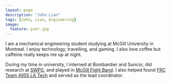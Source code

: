 ```yaml
---
layout: page
description: "John Lian"
tags: [John, Lian, Engineering]
image:
  feature: pier.jpg
---
```


I am a mechanical engineering student studying at McGill University in Montreal. I enjoy technology, travelling, and gaming. I also love coffee but caffeine really keeps me up at night.

During my time in university, I interned at Bombardier and Suncor, did research at [SWPG](https://mcgill.ca/mecheng/researchlabs/swpg), and played in [McGill Fight Band](http://www.mcgillathletics.ca/sports/2012/12/6/GEN_1206121625.aspx). I also helped found [FRC Team 4955 LA Tech](http://www.frc4955.com) and served as the lead coordinator. 